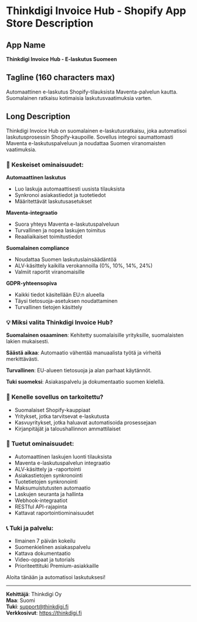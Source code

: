 # Thinkdigi Invoice Hub - Shopify App Store Description

## App Name
**Thinkdigi Invoice Hub - E-laskutus Suomeen**

## Tagline (160 characters max)
Automaattinen e-laskutus Shopify-tilauksista Maventa-palvelun kautta. Suomalainen ratkaisu kotimaisia laskutusvaatimuksia varten.

## Long Description

Thinkdigi Invoice Hub on suomalainen e-laskutusratkaisu, joka automatisoi laskutusprosessin Shopify-kaupoille. Sovellus integroi saumattomasti Maventa e-laskutuspalveluun ja noudattaa Suomen viranomaisten vaatimuksia.

### 🚀 Keskeiset ominaisuudet:

**Automaattinen laskutus**
- Luo laskuja automaattisesti uusista tilauksista
- Synkronoi asiakastiedot ja tuotetiedot
- Määritettävät laskutusasetukset

**Maventa-integraatio**
- Suora yhteys Maventa e-laskutuspalveluun
- Turvallinen ja nopea laskujen toimitus
- Reaaliaikaiset toimitustiedot

**Suomalainen compliance**
- Noudattaa Suomen laskutuslainsäädäntöä
- ALV-käsittely kaikilla verokannoilla (0%, 10%, 14%, 24%)
- Valmiit raportit viranomaisille

**GDPR-yhteensopiva**
- Kaikki tiedot käsitellään EU:n alueella
- Täysi tietosuoja-asetuksen noudattaminen
- Turvallinen tietojen käsittely

### 💡 Miksi valita Thinkdigi Invoice Hub?

**Suomalainen osaaminen**: Kehitetty suomalaisille yrityksille, suomalaisten lakien mukaisesti.

**Säästä aikaa**: Automaatio vähentää manuaalista työtä ja virheitä merkittävästi.

**Turvallinen**: EU-alueen tietosuoja ja alan parhaat käytännöt.

**Tuki suomeksi**: Asiakaspalvelu ja dokumentaatio suomen kielellä.

### 🎯 Kenelle sovellus on tarkoitettu?

- Suomalaiset Shopify-kauppiaat
- Yritykset, jotka tarvitsevat e-laskutusta
- Kasvuyritykset, jotka haluavat automatisoida prosessejaan
- Kirjanpitäjät ja taloushallinnon ammattilaiset

### 🔧 Tuetut ominaisuudet:

- Automaattinen laskujen luonti tilauksista
- Maventa e-laskutuspalvelun integraatio
- ALV-käsittely ja -raportointi
- Asiakastietojen synkronointi
- Tuotetietojen synkronointi
- Maksumuistutusten automaatio
- Laskujen seuranta ja hallinta
- Webhook-integraatiot
- RESTful API-rajapinta
- Kattavat raportointiominaisuudet

### 📞 Tuki ja palvelu:

- Ilmainen 7 päivän kokeilu
- Suomenkielinen asiakaspalvelu
- Kattava dokumentaatio
- Video-oppaat ja tutorials
- Prioriteettituki Premium-asiakkaille

Aloita tänään ja automatisoi laskutuksesi!

---

**Kehittäjä**: Thinkdigi Oy  
**Maa**: Suomi  
**Tuki**: support@thinkdigi.fi  
**Verkkosivut**: https://thinkdigi.fi